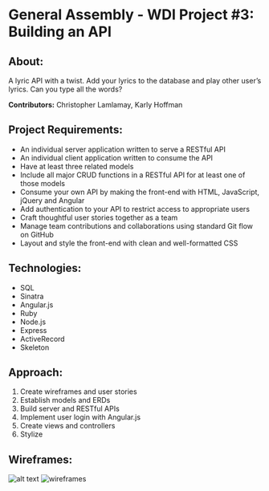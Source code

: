 # General Assembly - WDI Project #3: Building an API

## About:
A lyric API with a twist. Add your lyrics to the database and play other user’s lyrics. Can you type all the words?

**Contributors:** Christopher Lamlamay, Karly Hoffman


## Project Requirements:
- An individual server application written to serve a RESTful API
- An individual client application written to consume the API
- Have at least three related models
- Include all major CRUD functions in a RESTful API for at least one of those models
- Consume your own API by making the front-end with HTML, JavaScript, jQuery and Angular
- Add authentication to your API to restrict access to appropriate users
- Craft thoughtful user stories together as a team 
- Manage team contributions and collaborations using standard Git flow on GitHub
- Layout and style the front-end with clean and well-formatted CSS


## Technologies:
- SQL
- Sinatra
- Angular.js
- Ruby
- Node.js
- Express
- ActiveRecord
- Skeleton


## Approach:
1. Create wireframes and user stories
2. Establish models and ERDs
3. Build server and RESTful APIs
4. Implement user login with Angular.js
5. Create views and controllers
6. Stylize


## Wireframes:
![alt text](http://68.media.tumblr.com/b08026efe76169ca6d6d5b990e2edd15/tumblr_ohczmltP061sq81swo1_1280.jpg "Karaoke API")
![wireframes](http://68.media.tumblr.com/b08026efe76169ca6d6d5b990e2edd15/tumblr_ohczmltP061sq81swo1_1280.jpg "Karaoke API")
